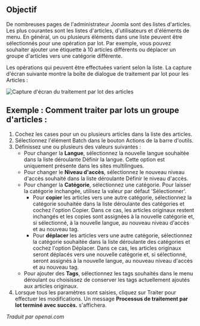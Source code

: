 <!-- Filename: Help6.x:List_Batch_Process  / Display title: Liste des Processus par Lot -->

## Objectif

De nombreuses pages de l'administrateur Joomla sont des listes d'articles. Les plus courantes sont les listes d'articles, d'utilisateurs et d'éléments de menu. En général, un ou plusieurs éléments dans une liste peuvent être sélectionnés pour une opération par lot. Par exemple, vous pouvez souhaiter ajouter une étiquette à 10 articles différents ou déplacer un groupe d'articles vers une catégorie différente.

Les opérations qui peuvent être effectuées varient selon la liste. La capture d'écran suivante montre la boîte de dialogue de traitement par lot pour les Articles :

![Capture d'écran du traitement par lot des articles](../../../fr/images/common-elements/articles-list-batch.png)

## Exemple : Comment traiter par lots un groupe d'articles :

1.  Cochez les cases pour un ou plusieurs articles dans la liste des articles.
2.  Sélectionnez l'élément Batch dans le bouton Actions de la barre d'outils.
3.  Définissez une ou plusieurs des valeurs suivantes :
    - Pour changer la **Langue**, sélectionnez la nouvelle langue souhaitée dans la liste déroulante Définir la langue. Cette option est uniquement présente dans les sites multilingues.
    - Pour changer le **Niveau d'accès**, sélectionnez le nouveau niveau d'accès souhaité dans la liste déroulante Définir le niveau d'accès.
    - Pour changer la **Catégorie**, sélectionnez une catégorie. Pour laisser la catégorie inchangée, utilisez la valeur par défaut 'Sélectionner'.
      - Pour **copier** les articles vers une autre catégorie, sélectionnez la catégorie souhaitée dans la liste déroulante des catégories et cochez l'option Copier. Dans ce cas, les articles originaux restent inchangés et les copies sont assignées à la nouvelle catégorie et, si sélectionné, à la nouvelle langue, au nouveau niveau d'accès et au nouveau tag.
      - Pour **déplacer** les articles vers une autre catégorie, sélectionnez la catégorie souhaitée dans la liste déroulante des catégories et cochez l'option Déplacer. Dans ce cas, les articles originaux seront déplacés vers une nouvelle catégorie et, si sélectionné, seront assignés à la nouvelle langue, au nouveau niveau d'accès et au nouveau tag.
    - Pour ajouter des **Tags**, sélectionnez les tags souhaités dans le menu déroulant ou choisissez de conserver les tags actuellement ajoutés aux articles originaux.
4.  Lorsque tous les paramètres sont saisies, cliquez sur Traiter pour effectuer les modifications. Un message **Processus de traitement par lot terminé avec succès.** s'affichera.

*Traduit par openai.com*

